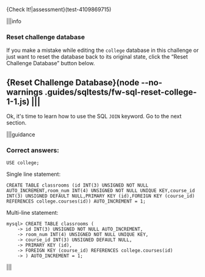 {Check It!|assessment}(test-4109869715)

|||info
### Reset challenge database
If you make a mistake while editing the `college` database in this challenge or just want to reset the database back to its original state, click the “Reset Challenge Database” button below.

{Reset Challenge Database}(node --no-warnings .guides/sqltests/fw-sql-reset-college-1-1.js)
|||
---

Ok, it's time to learn how to use the SQL `JOIN` keyword.
Go to the next section.

|||guidance
### Correct answers:

`USE college;`

Single line statement:

```
CREATE TABLE classrooms (id INT(3) UNSIGNED NOT NULL AUTO_INCREMENT,room_num INT(4) UNSIGNED NOT NULL UNIQUE KEY,course_id INT(3) UNSIGNED DEFAULT NULL,PRIMARY KEY (id),FOREIGN KEY (course_id) REFERENCES college.courses(id)) AUTO_INCREMENT = 1;
```

Multi-line statement:

```
mysql> CREATE TABLE classrooms (
    -> id INT(3) UNSIGNED NOT NULL AUTO_INCREMENT,
    -> room_num INT(4) UNSIGNED NOT NULL UNIQUE KEY,
    -> course_id INT(3) UNSIGNED DEFAULT NULL,
    -> PRIMARY KEY (id),
    -> FOREIGN KEY (course_id) REFERENCES college.courses(id)
    -> ) AUTO_INCREMENT = 1;
```

|||

